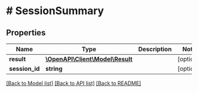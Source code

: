 # # SessionSummary

## Properties

Name | Type | Description | Notes
------------ | ------------- | ------------- | -------------
**result** | [**\OpenAPI\Client\Model\Result**](Result.md) |  | [optional]
**session_id** | **string** |  | [optional]

[[Back to Model list]](../../README.md#models) [[Back to API list]](../../README.md#endpoints) [[Back to README]](../../README.md)
